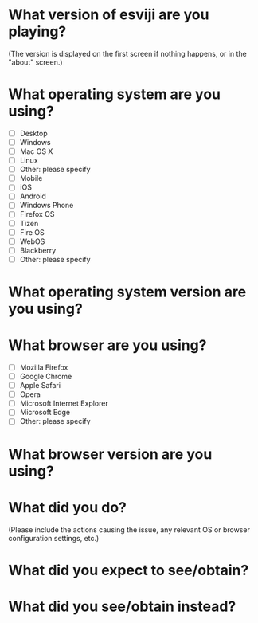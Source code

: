 # What version of esviji are you playing?

(The version is displayed on the first screen if nothing happens, or in the "about" screen.)

# What operating system are you using?

- [ ] Desktop
 - [ ] Windows
 - [ ] Mac OS X
 - [ ] Linux
 - [ ] Other: please specify
- [ ] Mobile
 - [ ] iOS
 - [ ] Android
 - [ ] Windows Phone
 - [ ] Firefox OS
 - [ ] Tizen
 - [ ] Fire OS
 - [ ] WebOS
 - [ ] Blackberry
 - [ ] Other: please specify

# What operating system version are you using?



# What browser are you using?

- [ ] Mozilla Firefox
- [ ] Google Chrome
- [ ] Apple Safari
- [ ] Opera
- [ ] Microsoft Internet Explorer
- [ ] Microsoft Edge
- [ ] Other: please specify

# What browser version are you using?



# What did you do?

(Please include the actions causing the issue, any relevant OS or browser configuration settings, etc.)

# What did you expect to see/obtain?



# What did you see/obtain instead?


